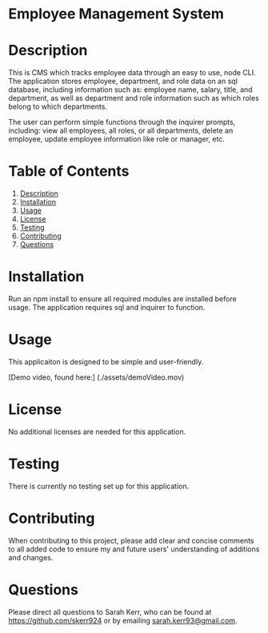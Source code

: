 # Employee Management System 

<a name="desc"></a>
# Description 
This is CMS which tracks employee data through an easy to use, node CLI. The application stores employee, department, and role data on an sql database, including information such as: employee name, salary, title, and department, as well as department and role information such as which roles belong to which departments. 

The user can perform simple functions through the inquirer prompts, including: view all employees, all roles, or all departments, delete an employee, update employee information like role or manager, etc. 

# Table of Contents 
1. [Description](#desc)
2. [Installation](#install)
3. [Usage](#usage)
4. [License](#lic)
5. [Testing](#test)
6. [Contributing](#contr)
7. [Questions](#quest)

<a name="install"></a>
# Installation 
Run an npm install to ensure all required modules are installed before usage. The application requires sql and inquirer to function. 

<a name="usage"></a>
# Usage 
This applicaiton is designed to be simple and user-friendly. 

[Demo video, found here:] (./assets/demoVideo.mov)

<a name="lic"></a>
# License 
No additional licenses are needed for this application. 

<a name="test"></a>
# Testing
 There is currently no testing set up for this application. 

<a name="contr"></a>
# Contributing 
When contributing to this project, please add clear and concise comments to all added code to ensure my and future users' understanding of additions and changes. 

<a name="quest"></a>
# Questions 
Please direct all questions to Sarah Kerr, who can be found at https://github.com/skerr924 or by emailing sarah.kerr93@gmail.com. 


